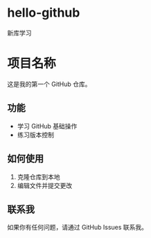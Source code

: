 # hello-github
新库学习
# 项目名称

这是我的第一个 GitHub 仓库。

## 功能
- 学习 GitHub 基础操作
- 练习版本控制

## 如何使用
1. 克隆仓库到本地
2. 编辑文件并提交更改

## 联系我
如果你有任何问题，请通过 GitHub Issues 联系我。
